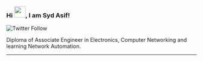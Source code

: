 ### Hi <img src="https://raw.githubusercontent.com/MartinHeinz/MartinHeinz/master/wave.gif" width="30px">, I am Syd Asif!

![Twitter Follow](https://img.shields.io/twitter/follow/SydAsif78?style=social)

Diploma of Associate Engineer in Electronics, Computer Networking and learning Network Automation.

---
